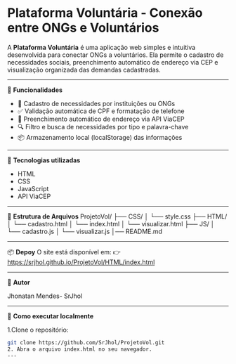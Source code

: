 # Plataforma Voluntária - Conexão entre ONGs e Voluntários

A **Plataforma Voluntária** é uma aplicação web simples e intuitiva desenvolvida para conectar ONGs a voluntários. Ela permite o cadastro de necessidades sociais, preenchimento automático de endereço via CEP e visualização organizada das demandas cadastradas.

---

🌟 **Funcionalidades**

- 📝 Cadastro de necessidades por instituições ou ONGs  
- ✅ Validação automática de CPF e formatação de telefone  
- 📍 Preenchimento automático de endereço via API ViaCEP  
- 🔍 Filtro e busca de necessidades por tipo e palavra-chave  
- 📦 Armazenamento local (localStorage) das informações  

---

📁 **Tecnologias utilizadas**

- HTML  
- CSS  
- JavaScript  
- API ViaCEP  

---

📂 **Estrutura de Arquivos**
ProjetoVol/
├── CSS/
│ └── style.css
├── HTML/
│ └── cadastro.html
│ └── index.html
│ └── visualizar.html
├── JS/
│ └── cadastro.js
│ └── visualizar.js
│── README.md

---

📦 **Depoy**
O site está disponível em: 👉 https://srjhol.github.io/ProjetoVol/HTML/index.html


---
👥 **Autor**

Jhonatan Mendes- SrJhol


---

🚀 **Como executar localmente**

 1.Clone o repositório:
```bash
git clone https://github.com/SrJhol/ProjetoVol.git
2. Abra o arquivo index.html no seu navegador.
---












